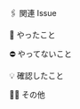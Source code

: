 🖇 関連 Issue

<!-- GitHub Issueのリンクを記入してください -->

🎂 やったこと

<!-- 実装内容を書く -->

⛔ やってないこと

<!-- 今回スコープアウトしたこと -->
<!-- 不要ならセクションごと削除してください -->

💡 確認したこと

<!-- 実装者が自分で確認したこと -->

🏃‍♂️ その他

<!-- レビュワーに伝えたいことや感想など -->
